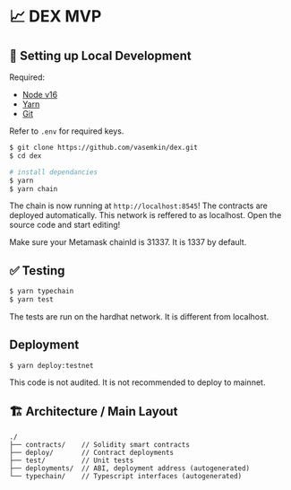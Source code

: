 # 📈 DEX MVP

## 🔧 Setting up Local Development

Required:

- [Node v16](https://nodejs.org/download/release/latest-v16.x/)
- [Yarn](https://classic.yarnpkg.com/en/docs/install/)
- [Git](https://git-scm.com/downloads)

Refer to `.env` for required keys.

```bash
$ git clone https://github.com/vasemkin/dex.git
$ cd dex

# install dependancies
$ yarn
$ yarn chain
```

The chain is now running at `http://localhost:8545`!
The contracts are deployed automatically.
This network is reffered to as localhost.
Open the source code and start editing!

Make sure your Metamask chainId is 31337. It is 1337 by default.

## ✅ Testing

```bash
$ yarn typechain
$ yarn test
```

The tests are run on the hardhat network. It is different from localhost.

## Deployment

```
$ yarn deploy:testnet
```

This code is not audited. It is not recommended to deploy to mainnet.

## 🏗️ Architecture / Main Layout

```
./
├── contracts/    // Solidity smart contracts
├── deploy/       // Contract deployments
├── test/         // Unit tests
├── deployments/  // ABI, deployment address (autogenerated)
└── typechain/    // Typescript interfaces (autogenerated)
```
